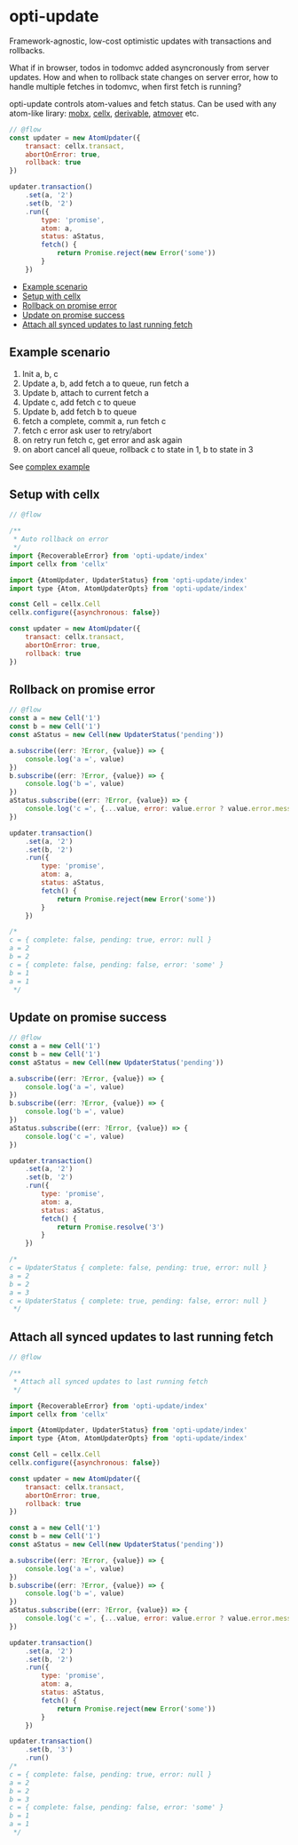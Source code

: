 # opti-update

Framework-agnostic, low-cost optimistic updates with transactions and rollbacks.

What if in browser, todos in todomvc added asyncronously from server updates. How and when to rollback state changes on server error, how to handle multiple fetches in todomvc, when first fetch is running?

opti-update controls atom-values and fetch status. Can be used with any atom-like lirary: [mobx][mobx], [cellx][cellx], [derivable][derivable], [atmover][atmover] etc.

[mobx]: https://github.com/mobxjs/mobx
[cellx]: https://github.com/Riim/cellx
[derivable]: https://github.com/ds300/derivablejs
[atmover]: https://github.com/zerkalica/atmover

```js
// @flow
const updater = new AtomUpdater({
    transact: cellx.transact,
    abortOnError: true,
    rollback: true
})

updater.transaction()
    .set(a, '2')
    .set(b, '2')
    .run({
        type: 'promise',
        atom: a,
        status: aStatus,
        fetch() {
            return Promise.reject(new Error('some'))
        }
    })
```

<!-- TOC depthFrom:2 depthTo:6 withLinks:1 updateOnSave:1 orderedList:0 -->

- [Example scenario](#example-scenario)
- [Setup with cellx](#setup-with-cellx)
- [Rollback on promise error](#rollback-on-promise-error)
- [Update on promise success](#update-on-promise-success)
- [Attach all synced updates to last running fetch](#attach-all-synced-updates-to-last-running-fetch)

<!-- /TOC -->
## Example scenario

1. Init a, b, c
2. Update a, b, add fetch a to queue, run fetch a
3. Update b, attach to current fetch a
4. Update c, add fetch c to queue
5. Update b, add fetch b to queue
6. fetch a complete, commit a, run fetch c
7. fetch c error ask user to retry/abort
8. on retry run fetch c, get error and ask again
9. on abort cancel all queue, rollback c to state in 1, b to state in 3

See [complex example](./examples/complex.js)

## Setup with cellx

```js
// @flow

/**
 * Auto rollback on error
 */
import {RecoverableError} from 'opti-update/index'
import cellx from 'cellx'

import {AtomUpdater, UpdaterStatus} from 'opti-update/index'
import type {Atom, AtomUpdaterOpts} from 'opti-update/index'

const Cell = cellx.Cell
cellx.configure({asynchronous: false})

const updater = new AtomUpdater({
    transact: cellx.transact,
    abortOnError: true,
    rollback: true
})
```

## Rollback on promise error

```js
// @flow
const a = new Cell('1')
const b = new Cell('1')
const aStatus = new Cell(new UpdaterStatus('pending'))

a.subscribe((err: ?Error, {value}) => {
    console.log('a =', value)
})
b.subscribe((err: ?Error, {value}) => {
    console.log('b =', value)
})
aStatus.subscribe((err: ?Error, {value}) => {
    console.log('c =', {...value, error: value.error ? value.error.message : null})
})

updater.transaction()
    .set(a, '2')
    .set(b, '2')
    .run({
        type: 'promise',
        atom: a,
        status: aStatus,
        fetch() {
            return Promise.reject(new Error('some'))
        }
    })

/*
c = { complete: false, pending: true, error: null }
a = 2
b = 2
c = { complete: false, pending: false, error: 'some' }
b = 1
a = 1
 */
```

## Update on promise success

```js
// @flow
const a = new Cell('1')
const b = new Cell('1')
const aStatus = new Cell(new UpdaterStatus('pending'))

a.subscribe((err: ?Error, {value}) => {
    console.log('a =', value)
})
b.subscribe((err: ?Error, {value}) => {
    console.log('b =', value)
})
aStatus.subscribe((err: ?Error, {value}) => {
    console.log('c =', value)
})

updater.transaction()
    .set(a, '2')
    .set(b, '2')
    .run({
        type: 'promise',
        atom: a,
        status: aStatus,
        fetch() {
            return Promise.resolve('3')
        }
    })

/*
c = UpdaterStatus { complete: false, pending: true, error: null }
a = 2
b = 2
a = 3
c = UpdaterStatus { complete: true, pending: false, error: null }
 */
```

## Attach all synced updates to last running fetch

```js
// @flow

/**
 * Attach all synced updates to last running fetch
 */

import {RecoverableError} from 'opti-update/index'
import cellx from 'cellx'

import {AtomUpdater, UpdaterStatus} from 'opti-update/index'
import type {Atom, AtomUpdaterOpts} from 'opti-update/index'

const Cell = cellx.Cell
cellx.configure({asynchronous: false})

const updater = new AtomUpdater({
    transact: cellx.transact,
    abortOnError: true,
    rollback: true
})

const a = new Cell('1')
const b = new Cell('1')
const aStatus = new Cell(new UpdaterStatus('pending'))

a.subscribe((err: ?Error, {value}) => {
    console.log('a =', value)
})
b.subscribe((err: ?Error, {value}) => {
    console.log('b =', value)
})
aStatus.subscribe((err: ?Error, {value}) => {
    console.log('c =', {...value, error: value.error ? value.error.message : null})
})

updater.transaction()
    .set(a, '2')
    .set(b, '2')
    .run({
        type: 'promise',
        atom: a,
        status: aStatus,
        fetch() {
            return Promise.reject(new Error('some'))
        }
    })

updater.transaction()
    .set(b, '3')
    .run()
/*
c = { complete: false, pending: true, error: null }
a = 2
b = 2
b = 3
c = { complete: false, pending: false, error: 'some' }
b = 1
a = 1
 */
```
